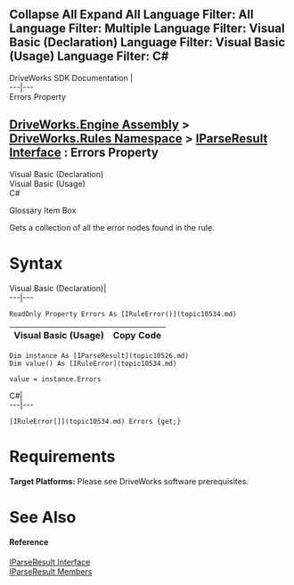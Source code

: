 Collapse All Expand All Language Filter: All  Language Filter: Multiple  Language Filter: Visual Basic (Declaration) Language Filter: Visual Basic (Usage) Language Filter: C#  
---  
DriveWorks SDK Documentation  |   
---|---  
Errors Property   
  
[DriveWorks.Engine Assembly](topic2156.md) > [DriveWorks.Rules Namespace](topic10510.md) > [IParseResult Interface](topic10526.md) : Errors Property  
---  
  
Visual Basic (Declaration)    
Visual Basic (Usage)    
C# 

Glossary Item Box

Gets a collection of all the error nodes found in the rule. 

# Syntax

Visual Basic (Declaration)|   
---|---  
      
    
    ReadOnly Property Errors As [IRuleError()](topic10534.md)  
  
Visual Basic (Usage)| Copy Code  
---|---  
      
    
    Dim instance As [IParseResult](topic10526.md)
    Dim value() As [IRuleError](topic10534.md)
     
    value = instance.Errors  
  
C#|   
---|---  
      
    
    [IRuleError[]](topic10534.md) Errors {get;}  
  
# Requirements

**Target Platforms:** Please see DriveWorks software prerequisites.

# See Also

#### Reference

[IParseResult Interface](topic10526.md)   
[IParseResult Members](topic10527.md)


